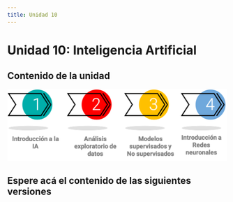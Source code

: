 ```yaml
---
title: Unidad 10
---
```

# Unidad 10: Inteligencia Artificial

## Contenido de la unidad

<img src="_static/images/contenidoU10.png"/>

## Espere acá el contenido de las siguientes versiones